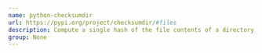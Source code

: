 ```yaml
---
name: python-checksumdir
url: https://pypi.org/project/checksumdir/#files
description: Compute a single hash of the file contents of a directory.
group: None
---
```

